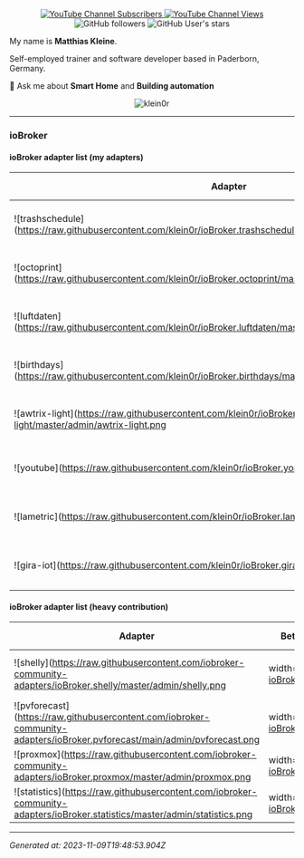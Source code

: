 <p align=center>
  <a href="https://www.youtube.com/c/Hausautomatisierung-com/"><img alt="YouTube Channel Subscribers" src="https://img.shields.io/youtube/channel/subscribers/UCRDCsZvUg75Bibp9qYbHivw?label=haus-automatisierung.com&logo=youtube&style=flat-square"> <img alt="YouTube Channel Views" src="https://img.shields.io/youtube/channel/views/UCRDCsZvUg75Bibp9qYbHivw?logo=youtube&style=flat-square"></a> <img alt="GitHub followers" src="https://img.shields.io/github/followers/klein0r?logo=github&style=flat-square"> <img alt="GitHub User's stars" src="https://img.shields.io/github/stars/klein0r?affiliations=OWNER&logo=github&style=flat-square">
</p>

My name is **Matthias Kleine**.

Self-employed trainer and software developer based in Paderborn, Germany.

💬 Ask me about **Smart Home** and **Building automation**

<p align="center">
  <img src="https://github-readme-stats.vercel.app/api?username=klein0r&show_icons=true&theme=calm" alt="klein0r" />
</p>

----

### ioBroker

#### ioBroker adapter list (my adapters)

| Adapter | Beta-Version | Stable-Version | Installations | Weekly Downloads | Issues |
|---------|--------------|----------------|---------------|------------------|--------|
| ![trashschedule](https://raw.githubusercontent.com/klein0r/ioBroker.trashschedule/master/admin/trashschedule.png | width=25) [ioBroker.trashschedule](https://github.com/klein0r/ioBroker.trashschedule) | 2.3.0<br />16 days ago | **2.3.0** | 11859 | 2885 | 1 |
| ![octoprint](https://raw.githubusercontent.com/klein0r/ioBroker.octoprint/master/admin/octoprint.png | width=25) [ioBroker.octoprint](https://github.com/klein0r/ioBroker.octoprint) | 5.1.0<br />16 days ago | **5.1.0** | 2941 | 711 | 9 |
| ![luftdaten](https://raw.githubusercontent.com/klein0r/ioBroker.luftdaten/master/admin/luftdaten.png | width=25) [ioBroker.luftdaten](https://github.com/klein0r/ioBroker.luftdaten) | 3.1.0<br />16 days ago | **3.1.0** | 1775 | 300 | 1 |
| ![birthdays](https://raw.githubusercontent.com/klein0r/ioBroker.birthdays/master/admin/birthdays.png | width=25) [ioBroker.birthdays](https://github.com/klein0r/ioBroker.birthdays) | 2.4.1<br />11 days ago | **2.3.1** | 1386 | 92 | 2 |
| ![awtrix-light](https://raw.githubusercontent.com/klein0r/ioBroker.awtrix-light/master/admin/awtrix-light.png | width=25) [ioBroker.awtrix-light](https://github.com/klein0r/ioBroker.awtrix-light) | 0.10.0<br />18 days ago | **0.10.0** | 1298 | 419 | 9 |
| ![youtube](https://raw.githubusercontent.com/klein0r/ioBroker.youtube/master/admin/youtube.png | width=25) [ioBroker.youtube](https://github.com/klein0r/ioBroker.youtube) | 4.4.0<br />16 days ago | **4.4.0** | 449 | 46 | 0 |
| ![lametric](https://raw.githubusercontent.com/klein0r/ioBroker.lametric/master/admin/lametric.png | width=25) [ioBroker.lametric](https://github.com/klein0r/ioBroker.lametric) | 3.1.1<br />14 days ago | **3.1.1** | 413 | 115 | 5 |
| ![gira-iot](https://raw.githubusercontent.com/klein0r/ioBroker.gira-iot/master/admin/gira-iot.png | width=25) [ioBroker.gira-iot](https://github.com/klein0r/ioBroker.gira-iot) | 0.4.0<br />39 days ago | **-** | 180 | 7 | 5 |

#### ioBroker adapter list (heavy contribution)

| Adapter | Beta-Version | Stable-Version | Installations | Weekly Downloads | Issues |
|---------|--------------|----------------|---------------|------------------|--------|
| ![shelly](https://raw.githubusercontent.com/iobroker-community-adapters/ioBroker.shelly/master/admin/shelly.png | width=25) [ioBroker.shelly](https://github.com/iobroker-community-adapters/ioBroker.shelly) | 6.6.1<br />21 days ago | **6.6.1** | 28752 | 5001 | 13 |
| ![pvforecast](https://raw.githubusercontent.com/iobroker-community-adapters/ioBroker.pvforecast/main/admin/pvforecast.png | width=25) [ioBroker.pvforecast](https://github.com/iobroker-community-adapters/ioBroker.pvforecast) | 2.9.0<br />13 days ago | **2.9.0** | 5328 | 1483 | 6 |
| ![proxmox](https://raw.githubusercontent.com/iobroker-community-adapters/ioBroker.proxmox/master/admin/proxmox.png | width=25) [ioBroker.proxmox](https://github.com/iobroker-community-adapters/ioBroker.proxmox) | 2.2.2<br />4 days ago | **2.2.1** | 4287 | 2136 | 6 |
| ![statistics](https://raw.githubusercontent.com/iobroker-community-adapters/ioBroker.statistics/master/admin/statistics.png | width=25) [ioBroker.statistics](https://github.com/iobroker-community-adapters/ioBroker.statistics) | 2.4.0<br />7 days ago | **2.3.0** | 3669 | 359 | 2 |

----

*Generated at: 2023-11-09T19:48:53.904Z*
